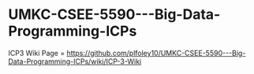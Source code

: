 # UMKC-CSEE-5590---Big-Data-Programming-ICPs

ICP3 Wiki Page = https://github.com/plfoley10/UMKC-CSEE-5590---Big-Data-Programming-ICPs/wiki/ICP-3-Wiki
